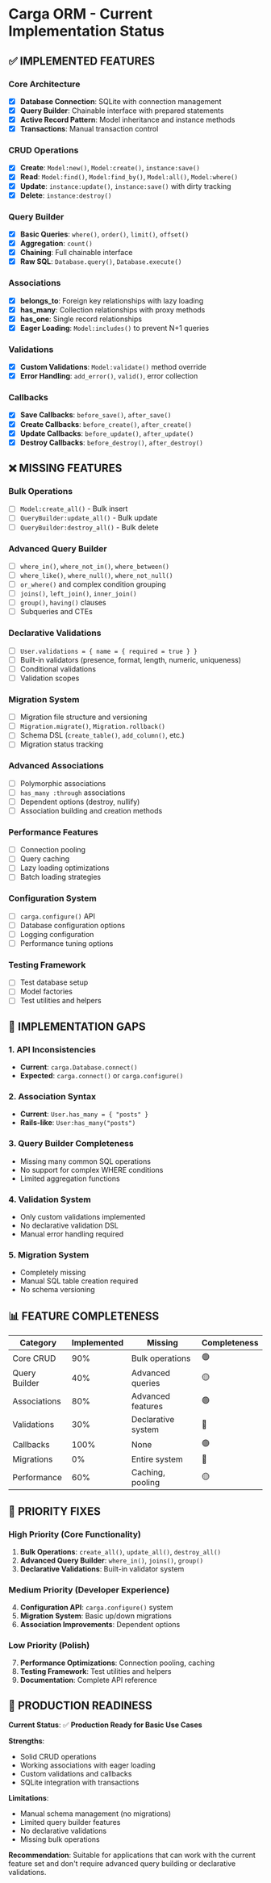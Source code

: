 # Carga ORM - Current Implementation Status

## ✅ **IMPLEMENTED FEATURES**

### Core Architecture
- [x] **Database Connection**: SQLite with connection management
- [x] **Query Builder**: Chainable interface with prepared statements
- [x] **Active Record Pattern**: Model inheritance and instance methods
- [x] **Transactions**: Manual transaction control

### CRUD Operations
- [x] **Create**: `Model:new()`, `Model:create()`, `instance:save()`
- [x] **Read**: `Model:find()`, `Model:find_by()`, `Model:all()`, `Model:where()`
- [x] **Update**: `instance:update()`, `instance:save()` with dirty tracking
- [x] **Delete**: `instance:destroy()`

### Query Builder
- [x] **Basic Queries**: `where()`, `order()`, `limit()`, `offset()`
- [x] **Aggregation**: `count()`
- [x] **Chaining**: Full chainable interface
- [x] **Raw SQL**: `Database.query()`, `Database.execute()`

### Associations
- [x] **belongs_to**: Foreign key relationships with lazy loading
- [x] **has_many**: Collection relationships with proxy methods
- [x] **has_one**: Single record relationships
- [x] **Eager Loading**: `Model:includes()` to prevent N+1 queries

### Validations
- [x] **Custom Validations**: `Model:validate()` method override
- [x] **Error Handling**: `add_error()`, `valid()`, error collection

### Callbacks
- [x] **Save Callbacks**: `before_save()`, `after_save()`
- [x] **Create Callbacks**: `before_create()`, `after_create()`
- [x] **Update Callbacks**: `before_update()`, `after_update()`
- [x] **Destroy Callbacks**: `before_destroy()`, `after_destroy()`

## ❌ **MISSING FEATURES**

### Bulk Operations
- [ ] `Model:create_all()` - Bulk insert
- [ ] `QueryBuilder:update_all()` - Bulk update
- [ ] `QueryBuilder:destroy_all()` - Bulk delete

### Advanced Query Builder
- [ ] `where_in()`, `where_not_in()`, `where_between()`
- [ ] `where_like()`, `where_null()`, `where_not_null()`
- [ ] `or_where()` and complex condition grouping
- [ ] `joins()`, `left_join()`, `inner_join()`
- [ ] `group()`, `having()` clauses
- [ ] Subqueries and CTEs

### Declarative Validations
- [ ] `User.validations = { name = { required = true } }`
- [ ] Built-in validators (presence, format, length, numeric, uniqueness)
- [ ] Conditional validations
- [ ] Validation scopes

### Migration System
- [ ] Migration file structure and versioning
- [ ] `Migration.migrate()`, `Migration.rollback()`
- [ ] Schema DSL (`create_table()`, `add_column()`, etc.)
- [ ] Migration status tracking

### Advanced Associations
- [ ] Polymorphic associations
- [ ] `has_many :through` associations
- [ ] Dependent options (destroy, nullify)
- [ ] Association building and creation methods

### Performance Features
- [ ] Connection pooling
- [ ] Query caching
- [ ] Lazy loading optimizations
- [ ] Batch loading strategies

### Configuration System
- [ ] `carga.configure()` API
- [ ] Database configuration options
- [ ] Logging configuration
- [ ] Performance tuning options

### Testing Framework
- [ ] Test database setup
- [ ] Model factories
- [ ] Test utilities and helpers

## 🔧 **IMPLEMENTATION GAPS**

### 1. **API Inconsistencies**
- **Current**: `carga.Database.connect()`
- **Expected**: `carga.connect()` or `carga.configure()`

### 2. **Association Syntax**
- **Current**: `User.has_many = { "posts" }`
- **Rails-like**: `User:has_many("posts")`

### 3. **Query Builder Completeness**
- Missing many common SQL operations
- No support for complex WHERE conditions
- Limited aggregation functions

### 4. **Validation System**
- Only custom validations implemented
- No declarative validation DSL
- Manual error handling required

### 5. **Migration System**
- Completely missing
- Manual SQL table creation required
- No schema versioning

## 📊 **FEATURE COMPLETENESS**

| Category | Implemented | Missing | Completeness |
|----------|-------------|---------|--------------|
| Core CRUD | 90% | Bulk operations | 🟢 |
| Query Builder | 40% | Advanced queries | 🟡 |
| Associations | 80% | Advanced features | 🟢 |
| Validations | 30% | Declarative system | 🔴 |
| Callbacks | 100% | None | 🟢 |
| Migrations | 0% | Entire system | 🔴 |
| Performance | 60% | Caching, pooling | 🟡 |

## 🎯 **PRIORITY FIXES**

### High Priority (Core Functionality)
1. **Bulk Operations**: `create_all()`, `update_all()`, `destroy_all()`
2. **Advanced Query Builder**: `where_in()`, `joins()`, `group()`
3. **Declarative Validations**: Built-in validator system

### Medium Priority (Developer Experience)
4. **Configuration API**: `carga.configure()` system
5. **Migration System**: Basic up/down migrations
6. **Association Improvements**: Dependent options

### Low Priority (Polish)
7. **Performance Optimizations**: Connection pooling, caching
8. **Testing Framework**: Test utilities and helpers
9. **Documentation**: Complete API reference

## 🚀 **PRODUCTION READINESS**

**Current Status**: ✅ **Production Ready for Basic Use Cases**

**Strengths**:
- Solid CRUD operations
- Working associations with eager loading
- Custom validations and callbacks
- SQLite integration with transactions

**Limitations**:
- Manual schema management (no migrations)
- Limited query builder features
- No declarative validations
- Missing bulk operations

**Recommendation**: Suitable for applications that can work with the current feature set and don't require advanced query building or declarative validations.